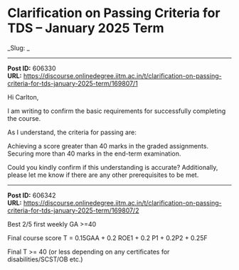 # Clarification on Passing Criteria for TDS – January 2025 Term
_Slug: _

---
**Post ID:** 606330  
**URL:** https://discourse.onlinedegree.iitm.ac.in/t/clarification-on-passing-criteria-for-tds-january-2025-term/169807/1  

Hi Carlton,


I am writing to confirm the basic requirements for successfully completing the course.


As I understand, the criteria for passing are:



Achieving a score greater than 40 marks in the graded assignments.
Securing more than 40 marks in the end-term examination.

Could you kindly confirm if this understanding is accurate? Additionally, please let me know if there are any other prerequisites to be met.

---
**Post ID:** 606342  
**URL:** https://discourse.onlinedegree.iitm.ac.in/t/clarification-on-passing-criteria-for-tds-january-2025-term/169807/2  

Best 2/5 first weekly GA >=40


Final course score T = 0.15GAA + 0.2 ROE1 + 0.2 P1 + 0.2P2 + 0.25F


Final T >= 40 (or less depending on any certificates for disabilities/SCST/OB etc.)

